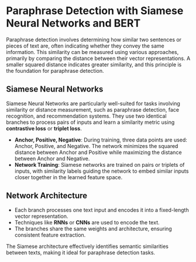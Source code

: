 # Paraphrase Detection with Siamese Neural Networks  and BERT

Paraphrase detection involves determining how similar two sentences or pieces of text are, often indicating whether they convey the same information. This similarity can be measured using various approaches, primarily by comparing the distance between their vector representations. A smaller squared distance indicates greater similarity, and this principle is the foundation for paraphrase detection.

## Siamese Neural Networks

Siamese Neural Networks are particularly well-suited for tasks involving similarity or distance measurement, such as paraphrase detection, face recognition, and recommendation systems. They use two identical branches to process pairs of inputs and learn a similarity metric using **contrastive loss** or **triplet loss**.

- **Anchor, Positive, Negative**: During training, three data points are used: Anchor, Positive, and Negative. The network minimizes the squared distance between Anchor and Positive while maximizing the distance between Anchor and Negative.
- **Network Training**: Siamese networks are trained on pairs or triplets of inputs, with similarity labels guiding the network to embed similar inputs closer together in the learned feature space.

## Network Architecture

- Each branch processes one text input and encodes it into a fixed-length vector representation.
- Techniques like **RNNs** or **CNNs** are used to encode the text.
- The branches share the same weights and architecture, ensuring consistent feature extraction.

The Siamese architecture effectively identifies semantic similarities between texts, making it ideal for paraphrase detection tasks.
